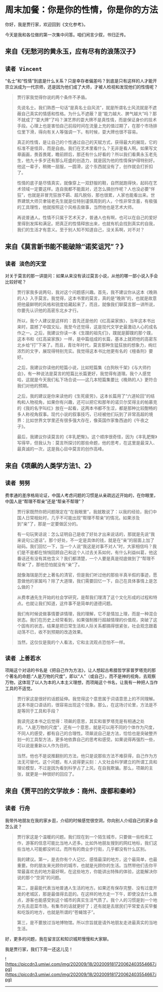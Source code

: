 # 周末加餐：你是你的性情，你是你的方法

你好，我是贾行家，欢迎回到《文化参考》。

今天是我和各位做的第一次集中问答。咱们闲言少叙，书归正传。

## 来自《无愁河的黄永玉，应有尽有的浪荡汉子》

## `读者 Vincent`

“名士”和“性情”到底是什么关系？只是幸存者偏差吗？到底是只有这样的人才能开宗立派成为一代宗师，还是因为他们成了大师，才被人检视和发现他们的性情呢？

> 贾行家我觉得你说的两个条件不矛盾。
> 
> 先说名士。我们熟悉一句话“是真名士自风流”，就是所谓名士风流就是不遮蔽自己真实的情感和性格。为什么不遮蔽？是“能力越大、脾气越大”吗？那不就成了“耍大牌”了吗？演艺界的耍大牌不是真性情，而是保证身价的技术手段。心理上也是害怕自己前段时间在流量上充的值过期了，在那个市场排位里下滑，得向有关人等强调一下。有时候，耍大牌也很不容易。
> 
> 真正的性情，是让自己的个性通过自己的天赋方式，获得最大的展现，它的标准不是怪异，而是自由。我们在艺术里看什么？无非是看人啊。如果写文章画画，畏首畏尾，瞻前顾后，那还有什么好看的？所以我们看黄永玉老先生，他九十多岁还有那么旺盛的创造力，就是因为他的性情保护得特别好。他这一辈子，稍微一屈服，一圆滑，这个东西就没有了，创作就会打折扣了。
> 
> 性情的底子是尽情真实，就像穿上一双舒服的鞋，自然就跑得快，起码在艺术领域一定要这样。连自我都不能面对，还怎么搞创作呢？人也没必要“佯狂”，也就是非冒充狂放不羁、超凡脱俗，那也很累，人家也能看出来。世界建筑大师贝聿铭老先生就是位特别谨慎周到的人，个性非常含蓄，有极强的工具理性，他就按照这个风格去做事，当然他也是艺术大师。
> 
> 再说普通人。性情不只属于艺术天才，普通人也有啊，也可以在自己的爱好里得到发挥和满足。把真正的性情释放出来，也就有机会找到真实的自我，我们的生活才有意义。至于别人知不知道自己，没关系啊，对不对？

## 来自《莫言新书能不能破除“诺奖诅咒”？》

## `读者 淡色的天堂`

对关于莫言的那一讲提问：如果从来没有读过莫言小说，从他的哪一部小说入手会比较好呢？

> 贾行家我多说两句，我对这个问题感兴趣。首先，我不建议你从这本《晚熟的人》入手莫言。我觉得，这本书里的莫言，真的是“晚熟”的，也就是故意把他最鲜明的风格和锐度给藏起来了，而且，就像我们聊莫言那一讲所说，你要先认识他的高密东北乡才行。
> 
> 所以，我个人建议是这样的：首先还是他的《红高粱家族》，当年这本书出来时，震撼了中国文坛，我至今还觉得，这是现代文学史最激动人心的成名作之一。之后，我建议你读一本《生蹼的祖先们》，蹼就是脚蹼的那个蹼，这本书和《红高粱家族》一样，是中篇组成的长篇，基本上就把他的高密东北乡给“打”下来了。而且，青壮年时代，莫言那种生猛狂放的想象力，绚烂浓烈的文字，展现得特别充实。我觉得这本书比他更有名的《檀香刑》要好。
> 
> 之后，我建议你读他的短篇小说，比如短篇集《白狗秋千架》《与大师约会》，有一种说法是莫言的短篇比长篇更好，我觉得有道理。我个人感觉哈，这就是今天我们私下场合说——这几本短篇集要比《晚熟的人》更符合我们对他的预期。
> 
> 之后，我的建议是你来读他的《生死疲劳》，这本长篇用了“六道轮回”的结构和人物视角，如果你有兴趣，还可以把它和那年的诺贝尔奖得主的帕慕克的《我的名字叫红》放在一起看，这两本书都不生涩，都是那种比较酣畅的多人称视角叙事。现代小说的叙事技巧，已经被他们玩到了非常高超的境界：比如世界文学里还有很多强大存在，像英国作家鲁西迪的《午夜之子》。
> 
> 最后，我建议你读莫言的《丰乳肥臀》。这个顺序很奇怪，因为《丰乳肥臀》写得早，但我认为：莫言所探讨的那些命题，他的思考，在这里是最深入、最真诚的一次，这是我心目中莫言的创作高峰。

## 来自《项飙的人类学方法1、2》

## `读者 努努`

费孝通的差序格局论证，中国人考虑问题的习惯是从亲疏远近开始的，在你眼里，中国人是“帮理不帮亲”还是“帮亲不帮理”？

> 贾行家既然你把问题限定在“在我眼里”，我就敢说了：以我的经验，我们中国人日常相处时，几乎不可能出现“帮理不帮亲”的情况。如果涉及到“亲”了，那是一定要做区分的。
> 
> 有一句玩笑话说：怎么证明自己是收了好处才出来说话的，那就是先说“我来说句公道话”。那个好处，不一定是具体的钱，就是在“亲”的层面上加了砝码。我们回忆一下，当一个人说“我这是对事不对人”时，大家相信吗？我们是不是都在悄悄回顾自己和这个人过去关系如何，有什么利益纠葛，他这番话还有没有其他含义？我们都清楚，一个人要是真是彻底做到了“帮理不帮亲”了，那他恐怕就没有“亲”了。
> 
> 就像海瑞是历史上著名的清官，但是我们听过他的那些半真半假的事迹，愿意做他的家属吗？除了大道理，我们需要回忆一下，自己在具体事情上是怎么做的？
> 
> 从费孝通先生开始的社会学研究，是帮我们理清了这个文化形成的过程和特点。也就让我们知道，这件事不是简单的道德问题。
> 
> 我们有时候说做事情要讲情理，我的理解，它不是情加上理，而是一种混合状态。我们在历史上经常看到，如果强制推行超越情理的价值观，突破了这个固有的状态，结果是把日常生活和人际关系都搞得很紧张，社会观念跟着动荡不已，收不到预期的改造效果。
> 
> 当然，这仅仅是我的个人看法，它和主流观点恐怕不一样。

## `读者 上善若水`

项飚这个对话的书名是《把自己作为方法》，让人想起古希腊哲学家普罗塔克的那个著名的命题:“人是万物的尺度”，即以“人”（或自己），而不是神的视角，去观察万物，这体现了以人为本的人本主义理想，而项飚这个书名，让我有一种把人当作工具的不适觉。

> 贾行家这是很好的话题延伸。我觉得这个意思属于词语意思上的不同理解。这本书是口语话的，很容易出现这个现象。那么，在这场讨论里，方法是不是等同于工具和手段？
> 
> 我读完这本书之后觉得：项飙的意思，其实和普罗塔克是有相通之处的。“人是万物的尺度”，还有一个意思，就是可以用不同的个体作为尺度，不同人的感受，都有自己的合理性。项飙说自己是方法，恰恰也是突破整齐划一的工具型方法，更多地依靠自己的思考和感受。如果说得再强烈一些，可以说是重新以人作为目的。
> 
> 当然，他也不是说推翻别的方法，他只是说那些方法不难获得，自己作为方法无可替代。这个问题，有人说得更尖刻：人文社会科学建立的所谓工具和理论模型，不过是因为看到科学占了上风，在自我欺骗。那么，项飙的主张，就更是一种很好的回应了。

## 来自《贾平凹的文学故乡：商州、废都和秦岭》

## `读者 行舟`

我带外地朋友在我的家乡逛，介绍的时候感觉很空洞，你向别人介绍自己的家乡会怎么说？

> 贾行家这是个温暖的问题。我们现在到一个陌生城市，只要做一些检索工作，游客的信息可能比当地人还多。比如外地朋友搜到的网红地标，我们这些当地人可能都没听过。而所有的商业步行街，几乎都没有什么区别。
> 
> 我的建议。第一，是去你有个人记忆、感情最深的地方，这个最简单，也最重要。你的朋友来光顾你的城市，也就是光顾你的生活。当然带他们去你平常最喜欢去的地方最好啊，在这些地方，你能讲出特殊的体验，这能解决你说的那个“空洞”的问题。
> 
> 第二，是最能代表当地普通人生活的地方。如果还有保存完整、没有过度开发的老城区，那是最值得去逛的。在这样的地方走一下午，即使没去什么景点，游客也能感受到这个城市的真实生活气质了。我个人的习惯是到一个地方先去逛菜市场，有集市的话就更好了；还有就是去居民们平常爱去买早餐和吃饭的地方，也就是所谓的“苍蝇馆子”。
> 
> 第三，是不要放过当地博物馆。所以宗旨就是请外地朋友走进最真实的当地生活。

好，更多的问题，我在留言区和知识城邦慢慢和大家聊。

我是贾行家，我们下周一还这儿见！

![https://piccdn3.umiwi.com/img/202009/18/202009181720062403554667.jpg](https://piccdn3.umiwi.com/img/202009/18/202009181720062403554667.jpg)

---
